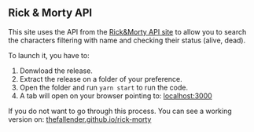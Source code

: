 ## Rick & Morty API

This site uses the API from the [Rick&Morty API site](https://rickandmortyapi.com/documentation/#graphql) to allow you to search the characters filtering with name and checking their status (alive, dead).

To launch it, you have to:
1. Donwload the release.
2. Extract the release on a folder of your preference.
3. Open the folder and run `yarn start` to run the code.
4. A tab will open on your browser pointing to: [localhost:3000](http://localhost:3000)

If you do not want to go through this process. You can see a working version on:
[thefallender.github.io/rick-morty](https://thefallender.github.io/rick-morty)
